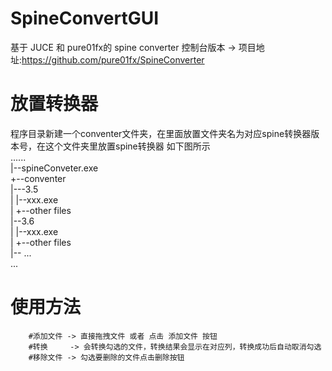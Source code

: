 # SpineConvertGUI

基于 JUCE 和 pure01fx的 spine converter 控制台版本
      -> 项目地址:https://github.com/pure01fx/SpineConverter

# 放置转换器
程序目录新建一个conventer文件夹，在里面放置文件夹名为对应spine转换器版本号，在这个文件夹里放置spine转换器
如下图所示  
......  
|--spineConveter.exe  
+--conventer  
    |---3.5  
		|		|--xxx.exe  
		|		+--other files  
		|--3.6  
		|		|--xxx.exe  
		|		+--other files  
		|-- ...  
 	...  
	
# 使用方法
		#添加文件 -> 直接拖拽文件 或者 点击 添加文件 按钮
		#转换     -> 会转换勾选的文件，转换结果会显示在对应列，转换成功后自动取消勾选
		#移除文件 -> 勾选要删除的文件点击删除按钮
